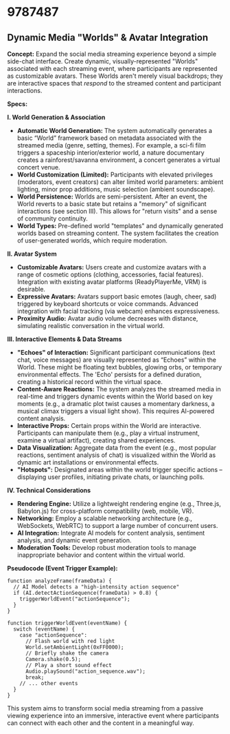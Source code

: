 # 9787487

## Dynamic Media "Worlds" & Avatar Integration

**Concept:** Expand the social media streaming experience beyond a simple side-chat interface. Create dynamic, visually-represented "Worlds" associated with each streaming event, where participants are represented as customizable avatars. These Worlds aren't merely visual backdrops; they are interactive spaces that *respond* to the streamed content and participant interactions.

**Specs:**

**I. World Generation & Association**

*   **Automatic World Generation:** The system automatically generates a basic “World” framework based on metadata associated with the streamed media (genre, setting, themes).  For example, a sci-fi film triggers a spaceship interior/exterior world, a nature documentary creates a rainforest/savanna environment, a concert generates a virtual concert venue.
*   **World Customization (Limited):** Participants with elevated privileges (moderators, event creators) can alter limited world parameters: ambient lighting, minor prop additions, music selection (ambient soundscape).
*   **World Persistence:**  Worlds are semi-persistent.  After an event, the World reverts to a basic state but retains a "memory" of significant interactions (see section III).  This allows for "return visits" and a sense of community continuity.
*   **World Types:** Pre-defined world "templates" and dynamically generated worlds based on streaming content. The system facilitates the creation of user-generated worlds, which require moderation.

**II. Avatar System**

*   **Customizable Avatars:** Users create and customize avatars with a range of cosmetic options (clothing, accessories, facial features).  Integration with existing avatar platforms (ReadyPlayerMe, VRM) is desirable.
*   **Expressive Avatars:** Avatars support basic emotes (laugh, cheer, sad) triggered by keyboard shortcuts or voice commands. Advanced integration with facial tracking (via webcam) enhances expressiveness.
*   **Proximity Audio:** Avatar audio volume decreases with distance, simulating realistic conversation in the virtual world.

**III. Interactive Elements & Data Streams**

*   **"Echoes" of Interaction:** Significant participant communications (text chat, voice messages) are visually represented as “Echoes” within the World. These might be floating text bubbles, glowing orbs, or temporary environmental effects. The 'Echo' persists for a defined duration, creating a historical record within the virtual space.
*   **Content-Aware Reactions:** The system analyzes the streamed media in real-time and triggers dynamic events within the World based on key moments (e.g., a dramatic plot twist causes a momentary darkness, a musical climax triggers a visual light show).  This requires AI-powered content analysis.
*   **Interactive Props:** Certain props within the World are interactive. Participants can manipulate them (e.g., play a virtual instrument, examine a virtual artifact), creating shared experiences.
*   **Data Visualization:**  Aggregate data from the event (e.g., most popular reactions, sentiment analysis of chat) is visualized within the World as dynamic art installations or environmental effects.
*   **"Hotspots":** Designated areas within the world trigger specific actions – displaying user profiles, initiating private chats, or launching polls.

**IV. Technical Considerations**

*   **Rendering Engine:** Utilize a lightweight rendering engine (e.g., Three.js, Babylon.js) for cross-platform compatibility (web, mobile, VR).
*   **Networking:** Employ a scalable networking architecture (e.g., WebSockets, WebRTC) to support a large number of concurrent users.
*   **AI Integration:** Integrate AI models for content analysis, sentiment analysis, and dynamic event generation.
*   **Moderation Tools:** Develop robust moderation tools to manage inappropriate behavior and content within the virtual world.

**Pseudocode (Event Trigger Example):**

```
function analyzeFrame(frameData) {
  // AI Model detects a "high-intensity action sequence"
  if (AI.detectActionSequence(frameData) > 0.8) {
    triggerWorldEvent("actionSequence");
  }
}

function triggerWorldEvent(eventName) {
  switch (eventName) {
    case "actionSequence":
      // Flash world with red light
      World.setAmbientLight(0xFF0000);
      // Briefly shake the camera
      Camera.shake(0.5);
      // Play a short sound effect
      Audio.playSound("action_sequence.wav");
      break;
    // ... other events
  }
}
```

This system aims to transform social media streaming from a passive viewing experience into an immersive, interactive event where participants can connect with each other and the content in a meaningful way.